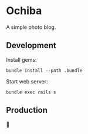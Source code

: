 # Ochiba

A simple photo blog.

## Development

Install gems:

```
bundle install --path .bundle
```

Start web server:

```
bundle exec rails s
```

## Production

:sushi:
